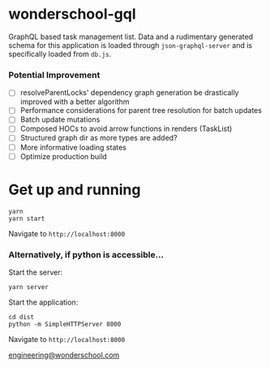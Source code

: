 # wonderschool-gql

GraphQL based task management list. Data and a rudimentary generated schema for this application is loaded through `json-graphql-server` and is specifically loaded from `db.js`.

### Potential Improvement
- [ ] resolveParentLocks' dependency graph generation be drastically improved with a better algorithm
- [ ] Performance considerations for parent tree resolution for batch updates
- [ ] Batch update mutations
- [ ] Composed HOCs to avoid arrow functions in renders (TaskList)
- [ ] Structured graph dir as more types are added?
- [ ] More informative loading states
- [ ] Optimize production build

# Get up and running
```
yarn
yarn start
```
Navigate to `http://localhost:8000`

### Alternatively, if python is accessible...
Start the server:
```
yarn server
```

Start the application:
```
cd dist
python -m SimpleHTTPServer 8000
```
Navigate to `http://localhost:8000`

engineering@wonderschool.com
